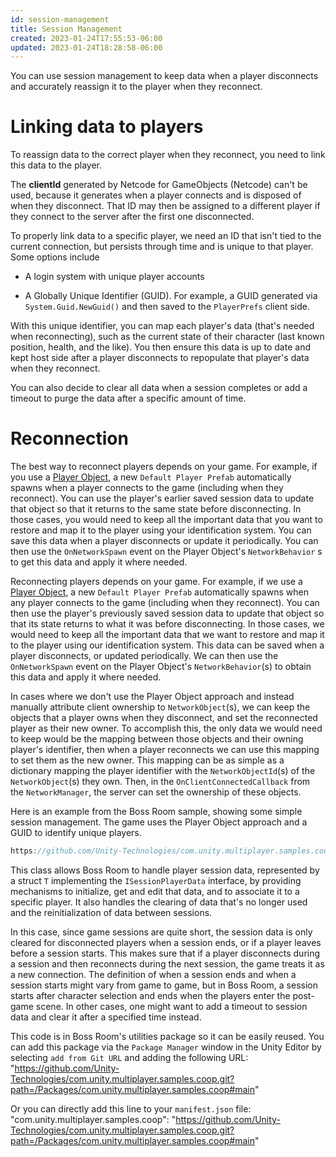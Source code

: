 ```yaml
---
id: session-management
title: Session Management
created: 2023-01-24T17:55:53-06:00
updated: 2023-01-24T18:28:58-06:00
---
```


You can use session management to keep data when a player disconnects and accurately reassign it to the player when they reconnect.

# Linking data to players

To reassign data to the correct player when they reconnect, you need to link this data to the player.

The **clientId** generated by Netcode for GameObjects (Netcode) can't be used, because it generates when a player connects and is disposed of when they disconnect. That ID may then be assigned to a different player if they connect to the server after the first one disconnected.

To properly link data to a specific player, we need an ID that isn't tied to the current connection, but persists through time and is unique to that player. Some options include
* A login system with unique player accounts

* A Globally Unique Identifier (GUID). For example, a GUID generated via `System.Guid.NewGuid()` and then saved to the `PlayerPrefs` client side.

With this unique identifier, you can map each player's data (that's needed when reconnecting), such as the current state of their character (last known position, health, and the like). You then ensure this data is up to date and kept host side after a player disconnects to repopulate that player's data when they reconnect.

You can also decide to clear all data when a session completes or add a timeout to purge the data after a specific amount of time.

# Reconnection

The best way to reconnect players depends on your game. For example, if you use a [Player Object](../basics/networkobject.md#player-objects), a new `Default Player Prefab` automatically spawns when a player connects to the game (including when they reconnect). You can use the player's earlier saved session data to update that object so that it returns to the same state before disconnecting. In those cases, you would need to keep all the important data that you want to restore and map it to the player using your identification system. You can save this data when a player disconnects or update it periodically. You can then use the `OnNetworkSpawn` event on the Player Object's `NetworkBehavior` s to get this data and apply it where needed.

Reconnecting players depends on your game. For example, if we use a [Player Object](../basics/networkobject.md#player-objects), a new `Default Player Prefab`  automatically spawns when any player connects to the game (including when they reconnect). You can then use the player's previously saved session data to update that object so that its state returns to what it was before disconnecting. In those cases, we would need to keep all the important data that we want to restore and map it to the player using our identification system. This data can be saved when a player disconnects, or updated periodically. We can then use the `OnNetworkSpawn` event on the Player Object's `NetworkBehavior`(s) to obtain this data and apply it where needed.

In cases where we don't use the Player Object approach and instead manually attribute client ownership to `NetworkObject`(s), we can keep the objects that a player owns when they disconnect, and set the reconnected player as their new owner. To accomplish this, the only data we would need to keep would be the mapping between those objects and their owning player's identifier, then when a player reconnects we can use this mapping to set them as the new owner. This mapping can be as simple as a dictionary mapping the player identifier with the `NetworkObjectId`(s) of the `NetworkObject`(s) they own. Then, in the `OnClientConnectedCallback` from the `NetworkManager`, the server can set the ownership of these objects.

Here is an example from the Boss Room sample, showing some simple session management. The game uses the Player Object approach and a GUID to identify unique players.

```csharp reference
https://github.com/Unity-Technologies/com.unity.multiplayer.samples.coop/blob/v2.2.0/Packages/com.unity.multiplayer.samples.coop/Utilities/Net/SessionManager.cs
```

This class allows Boss Room to handle player session data, represented by a struct `T` implementing the `ISessionPlayerData` interface, by providing mechanisms to initialize, get and edit that data, and to associate it to a specific player. It also handles the clearing of data that's no longer used and the reinitialization of data between sessions.

In this case, since game sessions are quite short, the session data is only cleared for disconnected players when a session ends, or if a player leaves before a session starts. This makes sure that if a player disconnects during a session and then reconnects during the next session, the game treats it as a new connection. The definition of when a session ends and when a session starts might vary from game to game, but in Boss Room, a session starts after character selection and ends when the players enter the post-game scene. In other cases, one might want to add a timeout to session data and clear it after a specified time instead.

This code is in Boss Room's utilities package so it can be easily reused. You can add this package via the `Package Manager` window in the Unity Editor by selecting `add from Git URL` and adding the following URL: "https://github.com/Unity-Technologies/com.unity.multiplayer.samples.coop.git?path=/Packages/com.unity.multiplayer.samples.coop#main"

Or you can directly add this line to your `manifest.json` file: "com.unity.multiplayer.samples.coop": "https://github.com/Unity-Technologies/com.unity.multiplayer.samples.coop.git?path=/Packages/com.unity.multiplayer.samples.coop#main"
